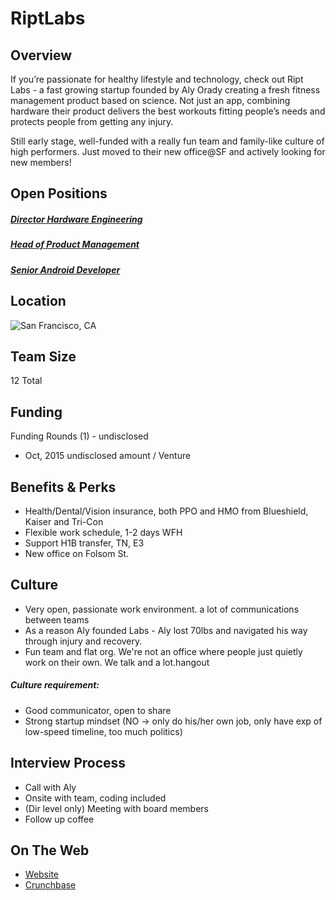 # RiptLabs
## Overview
If you’re passionate for healthy lifestyle and technology, check out Ript Labs - a fast growing startup founded by Aly Orady creating a fresh fitness management product based on science. Not just an app, combining hardware their product delivers the best workouts fitting people’s needs and protects people from getting any injury.

Still early stage, well-funded with a really fun team and family-like culture of high performers.  Just moved to their new office@SF and actively looking for new members!

## Open Positions
##### [Director Hardware Engineering](director-hardware-engineering.md)
##### [Head of Product Management](head-of-product-management.md)
##### [Senior Android Developer](senior-android-developer.md)

## Location
![San Francisco, CA](https://maps.googleapis.com/maps/api/staticmap?center=San+Francisco,+CA&zoom=13&scale=false&size=600x300&maptype=roadmap&format=png&visual_refresh=true)  

## Team Size
12 Total

## Funding
Funding Rounds (1) - undisclosed
+ Oct, 2015	undisclosed amount / Venture

## Benefits & Perks
+ Health/Dental/Vision insurance, both PPO and HMO from Blueshield, Kaiser and Tri-Con
+ Flexible work schedule, 1-2 days WFH
+ Support H1B transfer, TN, E3
+ New office on Folsom St.

## Culture
+ Very open, passionate work environment. a lot of communications between teams
+ As a reason Aly founded  Labs - Aly lost 70lbs and navigated his way through injury and recovery.
+ Fun team and flat org.  We're not an office where people just quietly work on their own. We talk and  a lot.hangout

##### Culture requirement:
+ Good communicator, open to share
+ Strong startup mindset (NO -> only do his/her own job, only have exp of low-speed timeline, too much politics)

## Interview Process
+ Call with Aly
+ Onsite with team, coding included
+ (Dir level only) Meeting with board members
+ Follow up coffee

## On The Web
+ [Website](http://www.riptlabs.com/)
+ [Crunchbase](https://www.crunchbase.com/organization/riptlabs#/entity)
